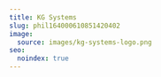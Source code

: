 ```yaml
---
title: KG Systems
slug: phil164000610851420402
image:
  source: images/kg-systems-logo.png
seo:
  noindex: true
---
```

